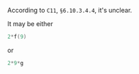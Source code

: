 According to `C11`, `§6.10.3.4.4`, it's unclear.

It may be either

```c
2*f(9)
```

or

```c
2*9*g
```
